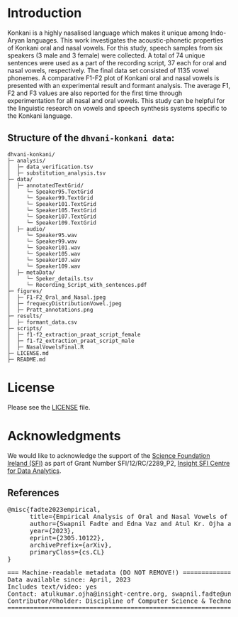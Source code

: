 # Introduction
Konkani is a highly nasalised language which makes it unique among Indo-Aryan languages. This work investigates the acoustic-phonetic properties of Konkani oral and nasal vowels. For this study, speech samples from six speakers (3 male and 3 female) were collected. A total of 74 unique sentences were used as a part of the recording script, 37 each for oral and nasal vowels, respectively. The final data set consisted of 1135 vowel phonemes. A comparative F1-F2 plot of Konkani oral and nasal vowels is presented with an experimental result and formant analysis. The average F1, F2 and F3 values are also reported for the first time through experimentation for all nasal and oral vowels. This study can be helpful for the linguistic research on vowels and speech synthesis systems specific to the Konkani language.

## Structure of the `dhvani-konkani data`:
```
dhvani-konkani/
├─ analysis/
│  ├─ data_verification.tsv
│  ├─ substitution_analysis.tsv
├─ data/
│  ├─ annotatedTextGrid/
│     └─ Speaker95.TextGrid
│     └─ Speaker99.TextGrid
│     └─ Speaker101.TextGrid
│     └─ Speaker105.TextGrid
│     └─ Speaker107.TextGrid
│     └─ Speaker109.TextGrid
│  ├─ audio/
│     └─ Speaker95.wav
│     └─ Speaker99.wav
│     └─ Speaker101.wav
│     └─ Speaker105.wav
│     └─ Speaker107.wav
│     └─ Speaker109.wav
│  ├─ metaData/
│     └─ Speker_details.tsv
│     └─ Recording_Script_with_sentences.pdf
├─ figures/
│  ├─ F1-F2_Oral_and_Nasal.jpeg
│  ├─ frequecyDistributionVowel.jpeg
│  ├─ Pratt_annotations.png
├─ results/
│  ├─ formant_data.csv
├─ scripts/
│  ├─ f1-f2_extraction_praat_script_female
│  ├─ f1-f2_extraction_praat_script_male
│  ├─ NasalVowelsFinal.R
├─ LICENSE.md
├─ README.md
```
# License
Please see the [LICENSE](https://github.com/shashwatup9k/dhvani-konkani/blob/main/LICENSE) file.

# Acknowledgments
We would like to acknowledge the support of the [Science Foundation Ireland (SFI)](https://www.sfi.ie/) as part of Grant Number SFI/12/RC/2289_P2, [Insight SFI Centre for Data Analytics](https://www.insight-centre.org/).

## References
<pre>
@misc{fadte2023empirical,
      title={Empirical Analysis of Oral and Nasal Vowels of Konkani}, 
      author={Swapnil Fadte and Edna Vaz and Atul Kr. Ojha and Ramdas Karmali and Jyoti D. Pawar},
      year={2023},
      eprint={2305.10122},
      archivePrefix={arXiv},
      primaryClass={cs.CL}
}
</pre>

<pre>
=== Machine-readable metadata (DO NOT REMOVE!) =====================================================
Data available since: April, 2023
Includes text/video: yes
Contact: atulkumar.ojha@insight-centre.org, swapnil.fadte@unigoa.ac.in
Contributor/&copy;holder: Discipline of Computer Science & Technology, Goa Business School, Goa University, Insight SFI Research Centre for Data Analytics, Data Science Institute, University of Galway, Govt. College of Arts Science and Commerce Quepem, Goa
=======================================================================================================
</pre>

